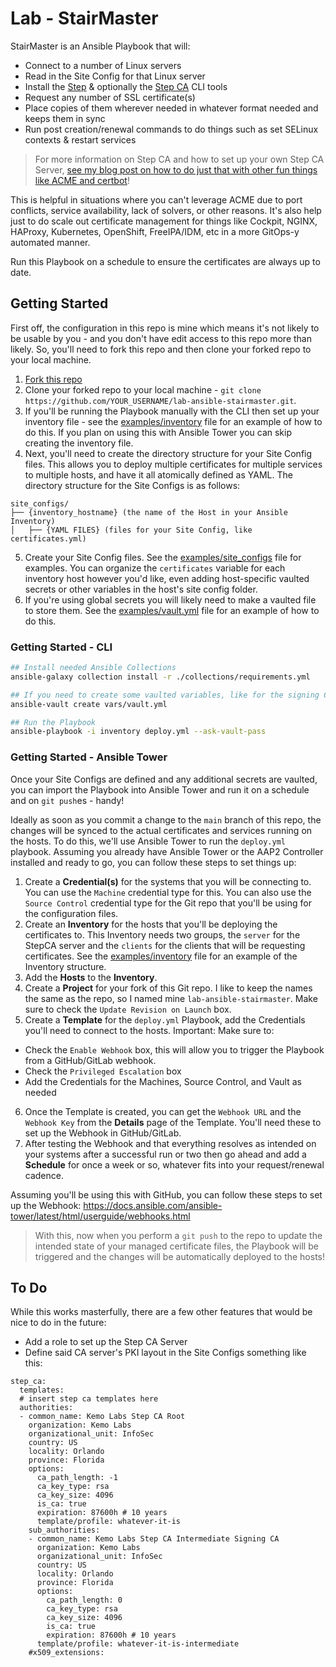 # Lab - StairMaster

StairMaster is an Ansible Playbook that will:

- Connect to a number of Linux servers
- Read in the Site Config for that Linux server
- Install the [Step](https://smallstep.com/docs/step-cli) & optionally the [Step CA](https://smallstep.com/docs/step-ca) CLI tools
- Request any number of SSL certificate(s)
- Place copies of them wherever needed in whatever format needed and keeps them in sync
- Run post creation/renewal commands to do things such as set SELinux contexts & restart services

> For more information on Step CA and how to set up your own Step CA Server, [see my blog post on how to do just that with other fun things like ACME and certbot](https://kenmoini.com/post/2022/04/diy-ca-with-small-step/)!

This is helpful in situations where you can't leverage ACME due to port conflicts, service availability, lack of solvers, or other reasons.  It's also help just to do scale out certificate management for things like Cockpit, NGINX, HAProxy, Kubernetes, OpenShift, FreeIPA/IDM, etc in a more GitOps-y automated manner.

Run this Playbook on a schedule to ensure the certificates are always up to date.

## Getting Started

First off, the configuration in this repo is mine which means it's not likely to be usable by you - and you don't have edit access to this repo more than likely.  So, you'll need to fork this repo and then clone your forked repo to your local machine.

1. [Fork this repo](https://github.com/kenmoini/lab-ansible-stairmaster/fork)
2. Clone your forked repo to your local machine - `git clone https://github.com/YOUR_USERNAME/lab-ansible-stairmaster.git`.
3. If you'll be running the Playbook manually with the CLI then set up your inventory file - see the [examples/inventory](examples/inventory) file for an example of how to do this.  If you plan on using this with Ansible Tower you can skip creating the inventory file.
4. Next, you'll need to create the directory structure for your Site Config files.  This allows you to deploy multiple certificates for multiple services to multiple hosts, and have it all atomically defined as YAML.  The directory structure for the Site Configs is as follows:

```
site_configs/
├── {inventory_hostname} (the name of the Host in your Ansible Inventory)
│   ├── {YAML FILES} (files for your Site Config, like certificates.yml)
```

5. Create your Site Config files.  See the [examples/site_configs](examples/site_config.yml) file for examples.  You can organize the `certificates` variable for each inventory host however you'd like, even adding host-specific vaulted secrets or other variables in the host's site config folder.
6. If you're using global secrets you will likely need to make a vaulted file to store them.  See the [examples/vault.yml](examples/vault.yml) file for an example of how to do this.

### Getting Started - CLI

```bash
## Install needed Ansible Collections
ansible-galaxy collection install -r ./collections/requirements.yml

## If you need to create some vaulted variables, like for the signing CA or IDM Directory Manager Password
ansible-vault create vars/vault.yml

## Run the Playbook
ansible-playbook -i inventory deploy.yml --ask-vault-pass
```

### Getting Started - Ansible Tower

Once your Site Configs are defined and any additional secrets are vaulted, you can import the Playbook into Ansible Tower and run it on a schedule and on `git push`es - handy!

Ideally as soon as you commit a change to the `main` branch of this repo, the changes will be synced to the actual certificates and services running on the hosts.  To do this, we'll use Ansible Tower to run the `deploy.yml` playbook.  Assuming you already have Ansible Tower or the AAP2 Controller installed and ready to go, you can follow these steps to set things up:

1. Create a **Credential(s)** for the systems that you will be connecting to.  You can use the `Machine` credential type for this.  You can also use the `Source Control` credential type for the Git repo that you'll be using for the configuration files.
2. Create an **Inventory** for the hosts that you'll be deploying the certificates to.  This Inventory needs two groups, the `server` for the StepCA server and the `clients` for the clients that will be requesting certificates.  See the [examples/inventory](examples/inventory) file for an example of the Inventory structure.
3. Add the **Hosts** to the **Inventory**.
4. Create a **Project** for your fork of this Git repo.  I like to keep the names the same as the repo, so I named mine `lab-ansible-stairmaster`.  Make sure to check the `Update Revision on Launch` box.
5. Create a **Template** for the `deploy.yml` Playbook, add the Credentials you'll need to connect to the hosts.  Important: Make sure to:
  - Check the `Enable Webhook` box, this will allow you to trigger the Playbook from a GitHub/GitLab webhook.
  - Check the `Privileged Escalation` box
  - Add the Credentials for the Machines, Source Control, and Vault as needed
6. Once the Template is created, you can get the `Webhook URL` and the `Webhook Key` from the **Details** page of the Template.  You'll need these to set up the Webhook in GitHub/GitLab.
7. After testing the Webhook and that everything resolves as intended on your systems after a successful run or two then go ahead and add a **Schedule** for once a week or so, whatever fits into your request/renewal cadence.

Assuming you'll be using this with GitHub, you can follow these steps to set up the Webhook: https://docs.ansible.com/ansible-tower/latest/html/userguide/webhooks.html

> With this, now when you perform a `git push` to the repo to update the intended state of your managed certificate files, the Playbook will be triggered and the changes will be automatically deployed to the hosts!

## To Do

While this works masterfully, there are a few other features that would be nice to do in the future:

- Add a role to set up the Step CA Server
- Define said CA server's PKI layout in the Site Configs something like this:

```yaml=
step_ca:
  templates:
  # insert step ca templates here
  authorities:
  - common_name: Kemo Labs Step CA Root
    organization: Kemo Labs
    organizational_unit: InfoSec
    country: US
    locality: Orlando
    province: Florida
    options:
      ca_path_length: -1
      ca_key_type: rsa
      ca_key_size: 4096
      is_ca: true
      expiration: 87600h # 10 years
      template/profile: whatever-it-is
    sub_authorities:
    - common_name: Kemo Labs Step CA Intermediate Signing CA
      organization: Kemo Labs
      organizational_unit: InfoSec
      country: US
      locality: Orlando
      province: Florida
      options:
        ca_path_length: 0
        ca_key_type: rsa
        ca_key_size: 4096
        is_ca: true
        expiration: 87600h # 10 years
      template/profile: whatever-it-is-intermediate
    #x509_extensions:
```